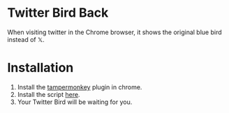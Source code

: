 # Twitter Bird Back
When visiting twitter in the Chrome browser, it shows the original blue bird instead of 𝕏.


# Installation
1. Install the [tampermonkey](https://chrome.google.com/webstore/detail/tampermonkey/dhdgffkkebhmkfjojejmpbldmpobfkfo) plugin in chrome.
2. Install the script [here](https://greasyfork.org/ko/scripts/471699-twitter-bird-back).
3. Your Twitter Bird will be waiting for you.
